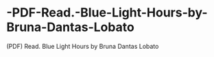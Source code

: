 # -PDF-Read.-Blue-Light-Hours-by-Bruna-Dantas-Lobato
(PDF) Read. Blue Light Hours by Bruna Dantas Lobato
